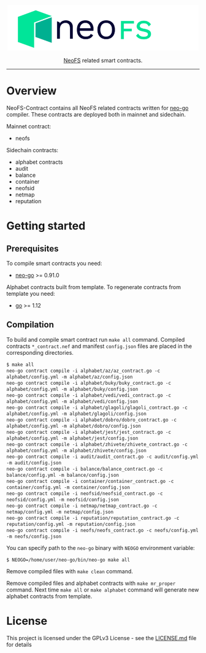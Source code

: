<p align="center">
<img src="./.github/logo.svg" width="500px" alt="NeoFS">
</p>
<p align="center">
  <a href="https://fs.neo.org">NeoFS</a> related smart contracts.
</p>

---

# Overview

NeoFS-Contract contains all NeoFS related contracts written for
[neo-go](https://github.com/nspcc-dev/neo-go) compiler. These contracts
are deployed both in mainnet and sidechain.

Mainnet contract:

- neofs

Sidechain contracts:

- alphabet contracts
- audit
- balance
- container
- neofsid
- netmap
- reputation

# Getting started 

## Prerequisites

To compile smart contracts you need:

-   [neo-go](https://github.com/nspcc-dev/neo-go) >= 0.91.0

Alphabet contracts built from template. To regenerate contracts from 
template you need:

-   [go](https://golang.org/dl/) >= 1.12


## Compilation

To build and compile smart contract run `make all` command. Compiled contracts
`*_contract.nef` and manifest `config.json` files are placed in the 
corresponding directories. 

```
$ make all
neo-go contract compile -i alphabet/az/az_contract.go -c alphabet/config.yml -m alphabet/az/config.json
neo-go contract compile -i alphabet/buky/buky_contract.go -c alphabet/config.yml -m alphabet/buky/config.json
neo-go contract compile -i alphabet/vedi/vedi_contract.go -c alphabet/config.yml -m alphabet/vedi/config.json
neo-go contract compile -i alphabet/glagoli/glagoli_contract.go -c alphabet/config.yml -m alphabet/glagoli/config.json
neo-go contract compile -i alphabet/dobro/dobro_contract.go -c alphabet/config.yml -m alphabet/dobro/config.json
neo-go contract compile -i alphabet/jest/jest_contract.go -c alphabet/config.yml -m alphabet/jest/config.json
neo-go contract compile -i alphabet/zhivete/zhivete_contract.go -c alphabet/config.yml -m alphabet/zhivete/config.json
neo-go contract compile -i audit/audit_contract.go -c audit/config.yml -m audit/config.json
neo-go contract compile -i balance/balance_contract.go -c balance/config.yml -m balance/config.json
neo-go contract compile -i container/container_contract.go -c container/config.yml -m container/config.json
neo-go contract compile -i neofsid/neofsid_contract.go -c neofsid/config.yml -m neofsid/config.json
neo-go contract compile -i netmap/netmap_contract.go -c netmap/config.yml -m netmap/config.json
neo-go contract compile -i reputation/reputation_contract.go -c reputation/config.yml -m reputation/config.json
neo-go contract compile -i neofs/neofs_contract.go -c neofs/config.yml -m neofs/config.json
```

You can specify path to the `neo-go` binary with `NEOGO` environment variable:

```
$ NEOGO=/home/user/neo-go/bin/neo-go make all
```

Remove compiled files with `make clean` command.

Remove compiled files and alphabet contracts with `make mr_proper` command. Next time
`make all` or `make alphabet` command will generate new alphabet contracts from template.


# License

This project is licensed under the GPLv3 License - see the 
[LICENSE.md](LICENSE.md) file for details
